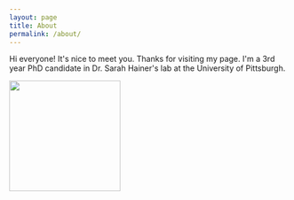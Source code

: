 ```yaml
---
layout: page
title: About
permalink: /about/
---
```


Hi everyone! It's nice to meet you. Thanks for visiting my page. I'm a 3rd year PhD candidate in Dr. Sarah Hainer's lab  at the University of Pittsburgh. 



<img width ="200" align = left id="profile" src = "/rithika-pic.JPG"/>
